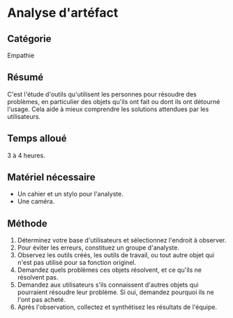 Analyse d'artéfact
===

Catégorie
---
Empathie

Résumé
---
C'est l'étude d'outils qu'utilisent les personnes pour résoudre des problèmes, en particulier des objets qu'ils ont fait ou dont ils ont détourné l'usage. Cela aide à mieux comprendre les solutions attendues par les utilisateurs.

Temps alloué
---
3 à 4 heures.

Matériel nécessaire
---
* Un cahier et un stylo pour l'analyste.
* Une caméra.

Méthode
---
1. Déterminez votre base d'utilisateurs et sélectionnez l'endroit à observer.
2. Pour éviter les erreurs, constituez un groupe d'analyste.
3. Observez les outils créés, les outils de travail, ou tout autre objet qui n'est pas utilisé pour sa fonction originel.
4. Demandez quels problèmes ces objets résolvent, et ce qu'ils ne résolvent pas.
5. Demandez aux utilisateurs s'ils connaissent d'autres objets qui pourraient résoudre leur problème. Si oui, demandez pourquoi ils ne l'ont pas acheté.
6. Après l'observation, collectez et synthétisez les résultats de l'équipe.